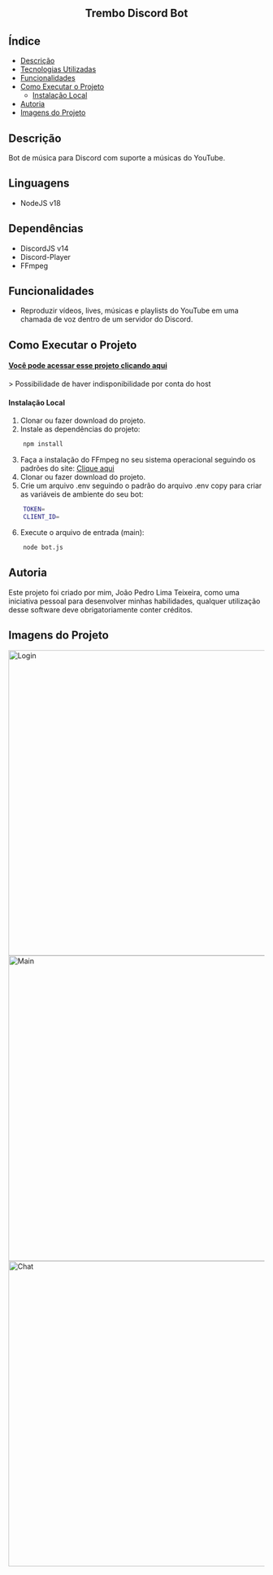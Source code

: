 <h2 align="center">Trembo Discord Bot</h2>

## Índice

* [Descrição](#descrição)
* [Tecnologias Utilizadas](#tecnologias-utilizadas)
* [Funcionalidades](#funcionalidades)
* [Como Executar o Projeto](#como-executar-o-projeto)
   * [Instalação Local](#instalação-local)
* [Autoria](#autoria)
* [Imagens do Projeto](#imagens-do-projeto)

## Descrição

Bot de música para Discord com suporte a músicas do YouTube.

## Linguagens

* NodeJS v18

## Dependências

* DiscordJS v14
* Discord-Player
* FFmpeg

## Funcionalidades

* Reproduzir vídeos, lives, músicas e playlists do YouTube em uma chamada de voz dentro de um servidor do Discord.

## Como Executar o Projeto

<h4><a href="https://joaopedrolt.github.io/whatsapp-clone-reactjs/">Você pode acessar esse projeto clicando aqui</a></h4>
> Possibilidade de haver indisponibilidade por conta do host

#### Instalação Local

1. Clonar ou fazer download do projeto.
2. Instale as dependências do projeto:

```bash
    npm install
```

3. Faça a instalação do FFmpeg no seu sistema operacional seguindo os padrões do site: <a href="https://ffmpeg.org/download.html">Clique aqui</a>
4. Clonar ou fazer download do projeto.
5. Crie um arquivo .env seguindo o padrão do arquivo .env copy para criar as variáveis de ambiente do seu bot:

```bash
    TOKEN=
    CLIENT_ID=
```

6. Execute o arquivo de entrada (main):
   
```bash
    node bot.js
```

## Autoria

Este projeto foi criado por mim, João Pedro Lima Teixeira, como uma iniciativa pessoal para desenvolver minhas habilidades, qualquer utilização desse software deve obrigatoriamente conter créditos.

## Imagens do Projeto

<div><img src="http://drive.google.com/uc?export=view&id=1w2RoarqaIuvTxtcBMmb_h4l8ecGlGHYD" width=600 alt="Login" /></div>
<div><img src="http://drive.google.com/uc?export=view&id=13E-3pi79DVQLAAqtjKFJcgGYTH0hLd0_" width=600 alt="Main" /></div>
<div><img src="http://drive.google.com/uc?export=view&id=1MTCX2HeLGcimkePnfVa_DIJ3qflKTlo_" width=600 alt="Chat" /></div>
